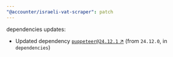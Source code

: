 ```yaml
---
"@accounter/israeli-vat-scraper": patch
---
```

dependencies updates:
  - Updated dependency [`puppeteer@24.12.1` ↗︎](https://www.npmjs.com/package/puppeteer/v/24.12.1) (from `24.12.0`, in `dependencies`)
